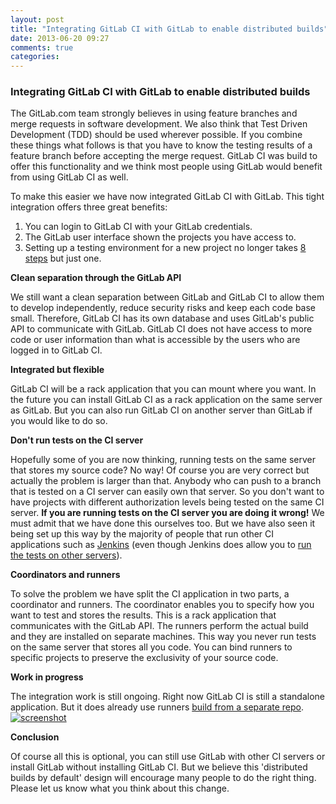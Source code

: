 ```yaml
---
layout: post
title: "Integrating GitLab CI with GitLab to enable distributed builds"
date: 2013-06-20 09:27
comments: true
categories: 
---
```


### Integrating GitLab CI with GitLab to enable distributed builds

The GitLab.com team strongly believes in using feature branches and merge requests in software development. 
We also think that Test Driven Development (TDD) should be used wherever possible. 
If you combine these things what follows is that you have to know the testing results of a feature branch before accepting the merge request. 
GitLab CI was build to offer this functionality and we think most people using GitLab would benefit from using GitLab CI as well.

To make this easier we have now integrated GitLab CI with GitLab. This tight integration offers three great benefits:

1. You can login to GitLab CI with your GitLab credentials.
2. The GitLab user interface shown the projects you have access to.
3. Setting up a testing environment for a new project no longer takes [8 steps](http://blog.bitnami.com/2013/05/deploy-gitlab-gitlab-ci-in-cloud-with.html) but just one.

<!-- more -->

**Clean separation through the GitLab API**

We still want a clean separation between GitLab and GitLab CI to allow them to develop independently, reduce security risks and keep each code base small.
Therefore, GitLab CI has its own database and uses GitLab's public API to communicate with GitLab. 
GitLab CI does not have access to more code or user information than what is accessible by the users who are logged in to GitLab CI.

**Integrated but flexible**

GitLab CI will be a rack application that you can mount where you want. 
In the future you can install GitLab CI as a rack application on the same server as GitLab. 
But you can also run GitLab CI on another server than GitLab if you would like to do so.

**Don't run tests on the CI server**

Hopefully some of you are now thinking, running tests on the same server that stores my source code? No way! 
Of course you are very correct but actually the problem is larger than that. 
Anybody who can push to a branch that is tested on a CI server can easily own that server. 
So you don't want to have projects with different authorization levels being tested on the same CI server. 
**If you are running tests on the CI server you are doing it wrong!** 
We must admit that we have done this ourselves too. 
But we have also seen it being set up this way by the majority of people that run other CI applications such as [Jenkins](http://jenkins-ci.org/) (even though Jenkins does allow you to [run the tests on other servers](https://wiki.jenkins-ci.org/display/JENKINS/Distributed+builds)).

**Coordinators and runners**

To solve the problem we have split the CI application in two parts, a coordinator and runners. 
The coordinator enables you to specify how you want to test and stores the results. 
This is a rack application that communicates with the GitLab API. 
The runners perform the actual build and they are installed on separate machines. 
This way you never run tests on the same server that stores all you code. 
You can bind runners to specific projects to preserve the exclusivity of your source code.

**Work in progress**

The integration work is still ongoing. Right now GitLab CI is still a standalone application. 
But it does already use runners [build from a separate repo](https://github.com/gitlabhq/gitlab-ci-runner). 
[![screenshot](/images/screens/runner.png)](/images/screens/runner.png)


**Conclusion**

Of course all this is optional, you can still use GitLab with other CI servers or install GitLab without installing GitLab CI. 
But we believe this 'distributed builds by default' design will encourage many people to do the right thing. 
Please let us know what you think about this change.
